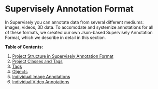 # Supervisely Annotation Format

In Supervisely you can annotate data from several different mediums: images, videos, 3D data. To accomodate and systemize annotations for all of these formats, we created our own Json-based Supervisely Annotation Format, which we describe in detail in this section.

**Table of Contents:**

1. [Project Structure in Supervisely Annotation Format](./01_Project_Structure_new.md)
2. [Project Classes and Tags](./02_Project_Classes_And_Tags.md)
3. [Tags](./03_Supervisely_format_tags.md)
4. [Objects](./04_Supervisely_Format_objects.md)
5. [Individual Image Annotations](./05_Supervisely_format_images.md)
6. [Individual Video Annotations](./06_Supervisely_format_videos.md)


